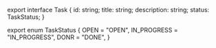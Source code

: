export interface Task {
  id: string;
  title: string;
  description: string;
  status: TaskStatus;
}

export enum TaskStatus {
  OPEN = "OPEN",
  IN_PROGRESS = "IN_PROGRESS",
  DONR = "DONE",
}
